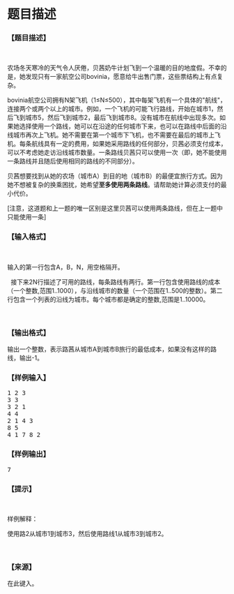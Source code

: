 # 题目描述


<h3>
【题目描述】
</h3>
<p>
<br/>
</p>
<p>
农场冬天寒冷的天气令人厌倦，贝茜奶牛计划飞到一个温暖的目的地度假。不幸的是，她发现只有一家航空公司bovinia，愿意给牛出售门票，这些票结构上有点复杂。
</p>
<p>
bovinia航空公司拥有N架飞机（1≤N≤500），其中每架飞机有一个具体的&#34;航线&#34;，连接两个或两个以上的城市。例如，一个飞机的可能飞行路线，开始在城市1，然后飞到城市5，然后飞到城市2，最后飞到城市8。没有城市在航线中出现多次。如果她选择使用一个路线，她可以在沿途的任何城市下来，也可以在路线中后面的沿线城市再次上飞机。她不需要在第一个城市下飞机，也不需要在最后的城市上飞机。每条航线具有一定的费用，如果她采用路线的任何部分，贝茜必须支付成本，可以不考虑她走访沿线城市数量。一条路线贝茜只可以使用一次（即，她不能使用一条路线并且随后使用相同的路线的不同部分）。
</p>
<p>
贝茜想要找到从她的农场（城市A）到目的地（城市B）的最便宜旅行方式。因为她不想被复杂的换乘困扰，她希望<strong>至多使用两条路线</strong>。请帮助她计算必须支付的最小代价。
</p>
<p>
[注意，这道题和上一题的唯一区别是这里贝茜可以使用两条路线，但在上一题中只能使用一条]
</p>
<h3>
【输入格式】
</h3>
<p>
<br/>
</p>
<p>
输入的第一行包含A，B，N，用空格隔开。
</p>
<p>
  接下来2N行描述了可用的路线，每条路线有两行。第一行包含使用路线的成本（一个整数,范围1..1000），与沿线城市的数量（一个范围在1..500的整数）。第二行包含一个列表的沿线为城市。每个城市都是确定的整数,范围是1..10000。
</p>
<p>
<br/>
</p>
<h3>
【输出格式】
</h3>
<p>
输出一个整数，表示路茜从城市A到城市B旅行的最低成本，如果没有这样的路线，输出-1。
</p>
<h3>
【样例输入】
</h3>
<pre>1 2 3
3 3
3 2 1
4 4
2 1 4 3
8 5
4 1 7 8 2</pre>
<h3>
【样例输出】
</h3>
<pre>7</pre>
<h3>
【提示】
</h3>
<p>
<br/>
</p>
<p>
样例解释：
</p>
<p>
使用路2从城市1到城市3，然后使用路线1从城市3到城市2。
</p>
<p>
<br/>
</p>
<h3>
【来源】
</h3>
<p>
在此键入。
</p>
